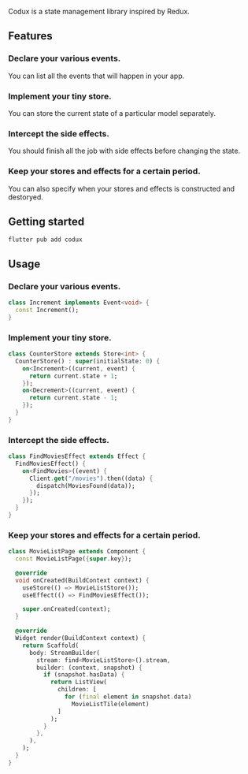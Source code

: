 Codux is a state management library inspired by Redux.

## Features

### Declare your various events.

You can list all the events that will happen in your app.

### Implement your tiny store.

You can store the current state of a particular model separately.

### Intercept the side effects.

You should finish all the job with side effects before changing the state.

### Keep your stores and effects for a certain period.

You can also specify when your stores and effects is constructed and destoryed.

## Getting started

```
flutter pub add codux
```

## Usage

### Declare your various events.
```dart
class Increment implements Event<void> {
  const Increment();
}
```

### Implement your tiny store.

```dart
class CounterStore extends Store<int> {
  CounterStore() : super(initialState: 0) {
    on<Increment>((current, event) {
      return current.state + 1;
    });
    on<Decrement>((current, event) {
      return current.state - 1;
    });
  }
}
```

### Intercept the side effects.
```dart
class FindMoviesEffect extends Effect {
  FindMoviesEffect() {
    on<FindMovies>((event) {
      Client.get("/movies").then((data) {
        dispatch(MoviesFound(data));
      });
    });
  }
}
```

### Keep your stores and effects for a certain period.

```dart
class MovieListPage extends Component {
  const MovieListPage({super.key});

  @override
  void onCreated(BuildContext context) {
    useStore(() => MovieListStore());
    useEffect(() => FindMoviesEffect());

    super.onCreated(context);
  }

  @override
  Widget render(BuildContext context) {
    return Scaffold(
      body: StreamBuilder(
        stream: find<MovieListStore>().stream,
        builder: (context, snapshot) {
          if (snapshot.hasData) {
            return ListView(
              children: [
                for (final element in snapshot.data)
                  MovieListTile(element)
              ]
            );
          }
        },
      ),
    );
  }
}
```